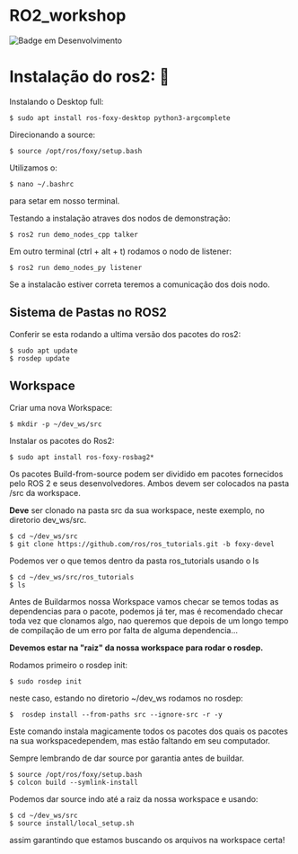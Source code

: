 # RO2_workshop
![Badge em Desenvolvimento](http://img.shields.io/static/v1?label=STATUS&message=EM%20DESENVOLVIMENTO&color=GREEN&style=for-the-badge)


# Instalação do ros2: :robot:

Instalando o Desktop full:

```
$ sudo apt install ros-foxy-desktop python3-argcomplete
```

Direcionando a source:

```
$ source /opt/ros/foxy/setup.bash
```

Utilizamos o:

```
$ nano ~/.bashrc
```

para setar em nosso terminal.


Testando a instalação atraves dos nodos de demonstração:

```
$ ros2 run demo_nodes_cpp talker
```

Em outro terminal (ctrl + alt + t) rodamos o nodo de listener:

```
$ ros2 run demo_nodes_py listener
```

Se a instalacão estiver correta teremos a comunicação dos dois nodo.

## Sistema de Pastas no ROS2

Conferir se esta rodando a ultima versão dos pacotes do ros2:

```
$ sudo apt update
$ rosdep update
```

## Workspace

Criar uma nova Workspace:

```
$ mkdir -p ~/dev_ws/src
```

Instalar os pacotes do Ros2:

```
$ sudo apt install ros-foxy-rosbag2*
```

Os pacotes Build-from-source podem ser dividido em pacotes fornecidos pelo ROS 2 e seus desenvolvedores. Ambos devem ser colocados na pasta /src da workspace.

**Deve** ser clonado na pasta src da sua workspace, neste exemplo, no diretorio dev_ws/src.

```
$ cd ~/dev_ws/src
$ git clone https://github.com/ros/ros_tutorials.git -b foxy-devel
```

Podemos ver o que temos dentro da pasta ros_tutorials usando o ls 

```
$ cd ~/dev_ws/src/ros_tutorials
$ ls
```

Antes de Buildarmos nossa Workspace vamos checar se temos todas as dependencias para o pacote, podemos já ter, mas é recomendado checar toda vez que clonamos algo, nao queremos que depois de um longo tempo de compilação de um erro por falta de alguma dependencia...  

**Devemos estar na "raiz" da nossa workspace para rodar o rosdep.**

Rodamos primeiro o rosdep init:

```
$ sudo rosdep init
```

neste caso, estando no diretorio ~/dev_ws rodamos no rosdep:

```
$  rosdep install --from-paths src --ignore-src -r -y
```

Este comando instala magicamente todos os pacotes dos quais os pacotes na sua workspacedependem, mas estão faltando em seu computador.

Sempre lembrando de dar source por garantia antes de buildar.

```
$ source /opt/ros/foxy/setup.bash
$ colcon build --symlink-install
```

Podemos dar source indo até a raiz da nossa workspace e usando:

```
$ cd ~/dev_ws/src
$ source install/local_setup.sh
```
assim garantindo que estamos buscando os arquivos na workspace certa!
